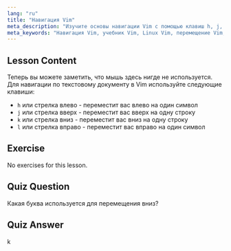 ```yaml
---
lang: "ru"
title: "Навигация Vim"
meta_description: "Изучите основы навигации Vim с помощью клавиш h, j, k, l. Разберитесь в основных перемещениях Vim для начинающих и улучшите свои навыки работы с командной строкой Linux."
meta_keywords: "Навигация Vim, учебник Vim, Linux Vim, перемещение Vim, основы Vim, Vim для начинающих, текстовый редактор Linux, руководство Vim"
---
```


## Lesson Content

Теперь вы можете заметить, что мышь здесь нигде не используется. Для навигации по текстовому документу в Vim используйте следующие клавиши:

- `h` или стрелка влево - переместит вас влево на один символ
- `j` или стрелка вверх - переместит вас вверх на одну строку
- `k` или стрелка вниз - переместит вас вниз на одну строку
- `l` или стрелка вправо - переместит вас вправо на один символ

## Exercise

No exercises for this lesson.

## Quiz Question

Какая буква используется для перемещения вниз?

## Quiz Answer

k
